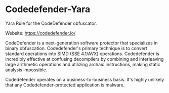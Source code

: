 # Codedefender-Yara

Yara Rule for the CodeDefender obfuscator. 

Website: https://codedefender.io/

CodeDefender is a next-generation software protector that specializes in binary obfuscation. Codedefender's primary technique is to convert standard operations into SIMD (SSE 4.1/AVX) operations. Codedefender is incredibly effective at confusing decompilers by combining and interleaving large arithmetic operations and utilizing archaic instructions, making static analysis impossible.

Codedefender operates on a business-to-business basis. It's highly unlikely that any Codedefender-protected application is malware.
